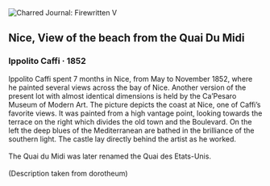 <div class="artwork-of-the-day">
  <div class="container">
    <div class="img-wrapper">
      <img
        src="https://uploads4.wikiart.org/00177/images/ippolito-kaffi/ippolito-caffi-nice-1852.jpg!Large.jpg"
        alt="Charred Journal: Firewritten V" />
    </div>
    <div class="artwork-detail">
      <div class="artwork-origin"> 
        <h2 class="artwork-name">Nice, View of the beach from the Quai Du Midi</h2>
        <h3 class="artist">
          Ippolito Caffi
                    ·  1852
        </h3>
      </div>
      <p class="description">
        <span class="artwork-description-text ng-binding" ng-bind-html="viewModel.ArtworkOfTheDay.Description | unsafe">Ippolito Caffi spent 7 months in Nice, from May to November 1852, where he painted several views across the bay of Nice. Another version of the present lot with almost identical dimensions is held by the Ca’Pesaro Museum of Modern Art. The picture depicts the coast at Nice, one of Caffi’s favorite views. It was painted from a high vantage point, looking towards the terrace on the right which divides the old town and the Boulevard. On the left the deep blues of the Mediterranean are bathed in the brilliance of the southern light. The castle lay directly behind the artist as he worked.<br><br>The Quai du Midi was later renamed the Quai des Etats-Unis.<br><br>(Description taken from dorotheum)</span>
                        <div class="text-shadow-container" ng-show="showShadow" style=""></div>
      </p>
    </div>
  </div>

</div>
